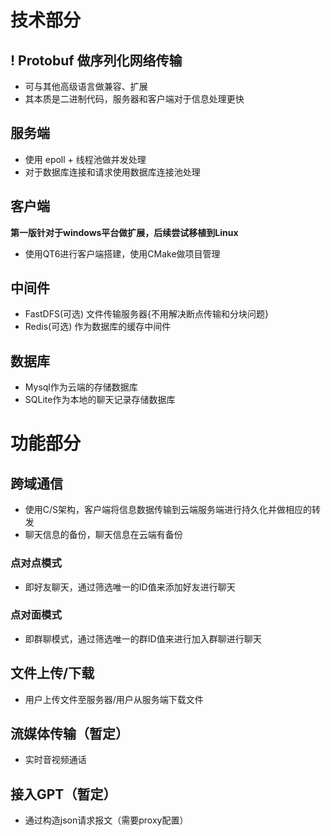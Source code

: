 # 技术部分

## ! Protobuf 做序列化网络传输
- 可与其他高级语言做兼容、扩展
- 其本质是二进制代码，服务器和客户端对于信息处理更快

## 服务端
- 使用 epoll + 线程池做并发处理
- 对于数据库连接和请求使用数据库连接池处理

## 客户端

**第一版针对于windows平台做扩展，后续尝试移植到Linux**

- 使用QT6进行客户端搭建，使用CMake做项目管理

## 中间件

- FastDFS(可选) 文件传输服务器{不用解决断点传输和分块问题}
- Redis(可选) 作为数据库的缓存中间件

## 数据库
- Mysql作为云端的存储数据库
- SQLite作为本地的聊天记录存储数据库

# 功能部分

## 跨域通信
- 使用C/S架构，客户端将信息数据传输到云端服务端进行持久化并做相应的转发
- 聊天信息的备份，聊天信息在云端有备份

### 点对点模式
- 即好友聊天，通过筛选唯一的ID值来添加好友进行聊天

### 点对面模式
- 即群聊模式，通过筛选唯一的群ID值来进行加入群聊进行聊天

## 文件上传/下载
- 用户上传文件至服务器/用户从服务端下载文件

## 流媒体传输（暂定）
- 实时音视频通话

## 接入GPT（暂定）
- 通过构造json请求报文（需要proxy配置）